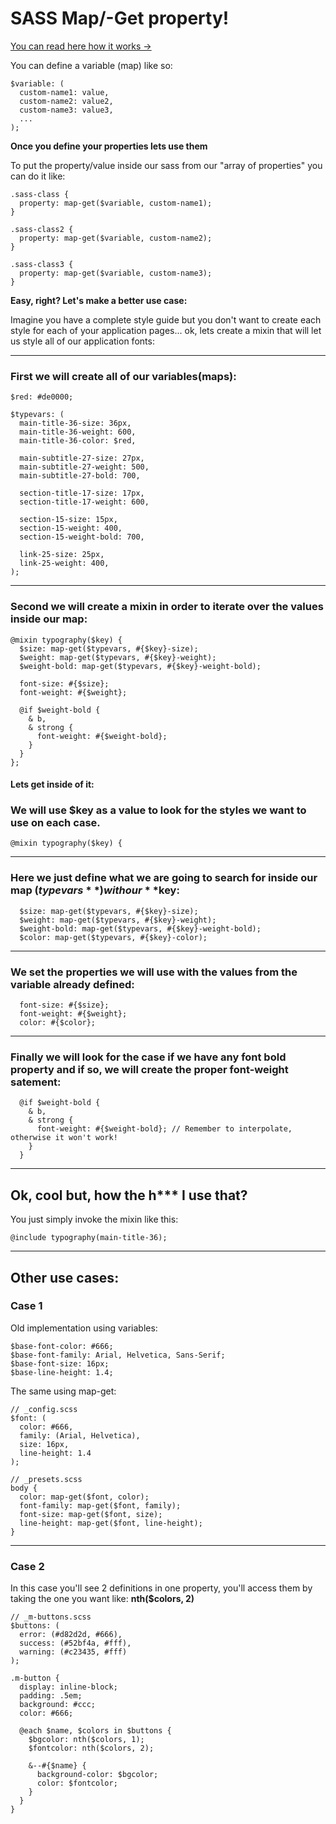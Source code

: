 # SASS Map/-Get property!

[You can read here how it works ->](https://webdesign.tutsplus.com/tutorials/an-introduction-to-sass-maps-usage-and-examples--cms-22184)

You can define a variable (map) like so:

```
$variable: (
  custom-name1: value,
  custom-name2: value2,
  custom-name3: value3,
  ...
);
```

**Once you define your properties lets use them**

To put the property/value inside our sass from our "array of properties" you can do it like:

```
.sass-class {
  property: map-get($variable, custom-name1);
}

.sass-class2 {
  property: map-get($variable, custom-name2);
}

.sass-class3 {
  property: map-get($variable, custom-name3);
}
```

**Easy, right? Let's make a better use case:**

Imagine you have a complete style guide but you don't want to create each style for each of your application pages...  ok, lets create a mixin that will let us style all of our application fonts:

---

### First we will create all of our variables(maps):

```
$red: #de0000;

$typevars: (
  main-title-36-size: 36px,
  main-title-36-weight: 600,
  main-title-36-color: $red,

  main-subtitle-27-size: 27px,
  main-subtitle-27-weight: 500,
  main-subtitle-27-bold: 700,

  section-title-17-size: 17px,
  section-title-17-weight: 600,

  section-15-size: 15px,
  section-15-weight: 400,
  section-15-weight-bold: 700,

  link-25-size: 25px,
  link-25-weight: 400,
);
```

---

### Second we will create a mixin in order to iterate over the values inside our map:

```
@mixin typography($key) {
  $size: map-get($typevars, #{$key}-size);
  $weight: map-get($typevars, #{$key}-weight);
  $weight-bold: map-get($typevars, #{$key}-weight-bold);

  font-size: #{$size};
  font-weight: #{$weight};

  @if $weight-bold {
    & b,
    & strong {
      font-weight: #{$weight-bold};
    }
  }
};

```
#### Lets get inside of it:

### We will use **$key** as a value to look for the styles we want to use on each case.
```
@mixin typography($key) {
```
---


### Here we just define what we are going to search for inside our map (**$typevars**) with our **$key**:
```
  $size: map-get($typevars, #{$key}-size);
  $weight: map-get($typevars, #{$key}-weight);
  $weight-bold: map-get($typevars, #{$key}-weight-bold);
  $color: map-get($typevars, #{$key}-color);
```
---


### We set the properties we will use with the values from the variable already defined:
```
  font-size: #{$size};
  font-weight: #{$weight};
  color: #{$color};
```
---


### Finally we will look for the case if we have any font bold property and if so, we will create the proper font-weight satement:
```
  @if $weight-bold {
    & b,
    & strong {
      font-weight: #{$weight-bold}; // Remember to interpolate, otherwise it won't work!
    }
  }
```
---


## **Ok, cool but, how the h\*\*\* I use that?**

You just simply invoke the mixin like this:

```
@include typography(main-title-36);
```
---

## Other use cases:

### **Case 1**

Old implementation using variables:
```
$base-font-color: #666;
$base-font-family: Arial, Helvetica, Sans-Serif;
$base-font-size: 16px;
$base-line-height: 1.4;
```

The same using map-get:
```
// _config.scss
$font: (
  color: #666,
  family: (Arial, Helvetica),
  size: 16px,
  line-height: 1.4
);

// _presets.scss
body {
  color: map-get($font, color);
  font-family: map-get($font, family);
  font-size: map-get($font, size);
  line-height: map-get($font, line-height);
}
```
---

### **Case 2**
In this case you'll see 2 definitions in one property, you'll access them by taking the one you want like: **nth($colors, 2)**
```
// _m-buttons.scss
$buttons: (
  error: (#d82d2d, #666),
  success: (#52bf4a, #fff),
  warning: (#c23435, #fff)
);

.m-button {
  display: inline-block;
  padding: .5em;
  background: #ccc;
  color: #666;

  @each $name, $colors in $buttons {
    $bgcolor: nth($colors, 1);
    $fontcolor: nth($colors, 2);

    &--#{$name} {
      background-color: $bgcolor;
      color: $fontcolor;
    }
  }
}
```